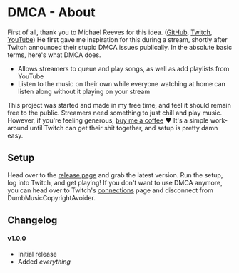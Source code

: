 # DMCA - About
First of all, thank you to Michael Reeves for this idea. ([GitHub](https://github.com/michaelreeves08 "GitHub"), [Twitch](https://www.twitch.tv/michaelreeves/ "Twitch"), [YouTube](http://https://www.youtube.com/c/MichaelReeves "YouTube"))
He first gave me inspiration for this during a stream, shortly after Twitch announced their stupid DMCA issues publically.
In the absolute basic terms, here's what DMCA does.
- Allows streamers to queue and play songs, as well as add playlists from YouTube
- Listen to the music on their own while everyone watching at home can listen along without it playing on your stream

This project was started and made in my free time, and feel it should remain free to the public. 
Streamers need something to just chill and play music. However, if you're feeling generous, [buy me a coffee](https://www.buymeacoffee.com/FauxDev "buy me a coffee") &hearts;
It's a simple work-around until Twitch can get their shit together, and setup is pretty damn easy.

## Setup
Head over to the [release page](https://github.com/TheFauxFox/DMCA/releases "release page") and grab the latest version. Run the setup, log into Twitch, and get playing!
If you don't want to use DMCA anymore, you can head over to Twitch's [connections](https://www.twitch.tv/settings/connections "connections") page and disconnect from DumbMusicCopyrightAvoider.

## Changelog

#### v1.0.0
 - Initial release
 - Added *everything*
